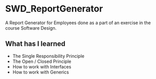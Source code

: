 # SWD_ReportGenerator
A Report Generator for Employees done as a part of an exercise in the course Software Design.

## What has I learned
* The Single Responsibility Principle
* The Open / Closed Principle
* How to work with Interfaces
* How to work with Generics
